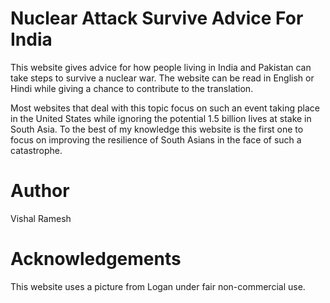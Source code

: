 # Nuclear Attack Survive Advice For India

This website gives advice for how people living in India and Pakistan can take steps to survive a nuclear war. The website can be read in English or Hindi while giving a chance to contribute to the translation. 

Most websites that deal with this topic focus on such an event taking place in the United States while ignoring the potential 1.5 billion lives at stake in South Asia. To the best of my knowledge this website is the first one to focus on improving the resilience of South Asians in the face of such a catastrophe.

# Author

Vishal Ramesh

# Acknowledgements

This website uses a picture from Logan under fair non-commercial use.
